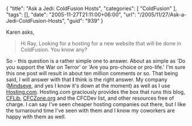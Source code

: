 {
	"title": "Ask a Jedi: ColdFusion Hosts",
	"categories": [
		"ColdFusion"
	],
	"tags": [],
	"date": "2005-11-27T21:11:00+06:00",
	"url": "/2005/11/27/Ask-a-Jedi-ColdFusion-Hosts",
	"guid": "939"
}

Karen asks, 

<blockquote>
Hi Ray, 
Looking for a hosting for a new website that will be done in  
ColdFusion. You know any? 
</blockquote>

So - this question is a rather simple one to answer. About as simple as 'Do you support the War on Terror' or 'Are you pro-choice or pro-life.' I'm sure this one post will result in about ten million comments or so. That being said, I will answer with that <b>I</b> think is the right answer. My company (<a href="http://www.mindseye.com">Mindseye</a>, and yes I know it's down at the moment) as well as I use <a href="http://www.hosting.com">Hosting.com</a>. Hosting.com graciously provides the box that runs this blog, <a href="http://www.cflib.org">CFLib</a>, <a href="http://www.cfczone.org">CFCZone.org</a> and the CFCDev list, and other resources free of charge. I can say I've seen cheaper hosting companies out there, but I like the turnaround time I've seen with them and I know my coworkers are happy with them as well.